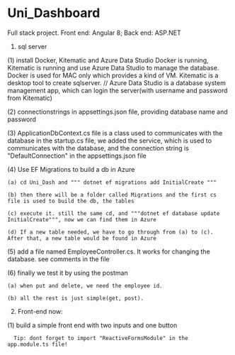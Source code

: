 # Uni_Dashboard

Full stack project.
Front end: Angular 8; Back end: ASP.NET

1. sql server

  (1) install Docker, Kitematic and Azure Data Studio
    Docker is running, Kitematic is running and use Azure Data Studio to manage the database.
    Docker is used for MAC only which provides a kind of VM.
    Kitematic is a desktop tool to create sqlserver. //
    Azure Data Studio is a database system management app, which can login the server(with username and password from Kitematic)

  (2) connectionstrings in appsettings.json file, providing database name and password

  (3) ApplicationDbContext.cs file is a class used to communicates with the database
      in the startup.cs file, we added the service, which is used to communicates with the database, and the connection string is "DefaultConnection" in the appsettings.json file

  (4) Use EF Migrations to build a db in Azure

    (a) cd Uni_Dash and """ dotnet ef migrations add InitialCreate """

    (b) then there will be a folder called Migrations and the first cs file is used to build the db, the tables

    (c) execute it. still the same cd, and """dotnet ef database update InitialCreate""", now we can find them in Azure

    (d) If a new table needed, we have to go through from (a) to (c). After that, a new table would be found in Azure

  (5) add a file named EmployeeController.cs. It works for changing the database. see comments in the file

  (6) finally we test it by using the postman

    (a) when put and delete, we need the employee id.

    (b) all the rest is just simple(get, post).

2. Front-end now:

  (1) build a simple front end with two inputs and one button

      Tip: dont forget to import "ReactiveFormsModule" in the app.module.ts file!
